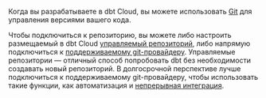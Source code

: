 Когда вы разрабатываете в dbt Cloud, вы можете использовать [Git](/docs/collaborate/git-version-control) для управления версиями вашего кода.

Чтобы подключиться к репозиторию, вы можете либо настроить размещаемый в dbt Cloud [управляемый репозиторий](/docs/collaborate/git/managed-repository), либо напрямую подключиться к [поддерживаемому git-провайдеру](/docs/cloud/git/connect-github). Управляемые репозитории — отличный способ попробовать dbt без необходимости создавать новый репозиторий. В долгосрочной перспективе лучше подключиться к поддерживаемому git-провайдеру, чтобы использовать такие функции, как автоматизация и [непрерывная интеграция](/docs/deploy/continuous-integration).